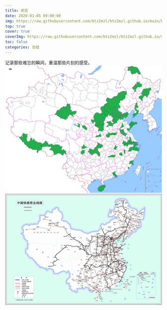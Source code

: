 ```yaml
---
title: 前言
date: 2020-01-05 09:00:00
img: https://raw.githubusercontent.com/btz2mzl/btz2mzl.github.io/main/blog/themes/hexo-theme-matery/source/medias/featureimages/0.jpg
top: true
cover: true
coverImg: https://raw.githubusercontent.com/btz2mzl/btz2mzl.github.io/main/blog/themes/hexo-theme-matery/source/medias/featureimages/0.jpg
toc: false
categories: 总结
---
```

记录那些难忘的瞬间，重温那些片刻的感受。
![走过的地方](https://raw.githubusercontent.com/btz2mzl/album_images/main/else/cities.jpg)
![感受过的线路](https://raw.githubusercontent.com/btz2mzl/album_images/main/else/rail_visited.jpg)